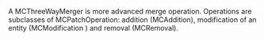 A MCThreeWayMerger is more advanced merge operation.
Operations are subclasses of MCPatchOperation:  addition (MCAddition), modification of an entity (MCModification ) and removal (MCRemoval).
